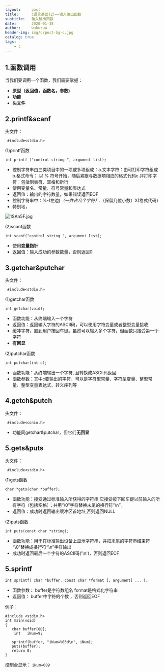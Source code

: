 ```yaml
---
layout:     post
title:      c语言基础(2)——输入输出函数
subtitle:   输入输出函数
date:       2020-01-18
author:     wukurua
header-img: img/c/post-bg-c.jpg
catalog: true
tags:
    - c
---
```

## 1.函数调用 ##

当我们要调用一个函数，我们需要掌握：

- **原型（返回值，函数名，参数)**
- **功能**
- **头文件**

## 2.printf&scanf ##

头文件：

     #include<stdio.h>

(1)printf函数

    int printf ("control string ", argument list);

- 控制字符串由三类项目中的一项或多项组成：a.文本字符：由可打印字符组成b.格式命令： 以 % 符号开始，随后紧跟与数据项相应的格式代码c.非打印字符：包括制表符、空格和新行
- 使用变量名、常量、符号常量和表达式
- 返回值：输出的字符数量，如果错误返回EOF
- 控制字符串中：%-(左边)*（一共占几个字符）.*（保留几位小数）X(格式代码)
- 特别地，

![1SAn5F.jpg](https://s2.ax1x.com/2020/01/17/1SAn5F.jpg)

(2)scanf函数

    int scanf("control string ", argument list);

- 使用**变量指针**
- 返回值：输入成功的参数数量，否则返回0

## 3.getchar&putchar ##
头文件：

     #include<stdio.h>

(1)getchar函数

    int getchar(void);

- 函数功能：从终端输入一个字符
- 返回值：返回输入字符的ASCII码，可以使用字符变量或者整型变量接收
- 缓冲字符，直到用户按回车键。虽然可以输入多个字符，但函数只接受第一个字符
- **有回显**

(2)putchar函数

    int putchar(int c);

- 函数功能：从终端输出一个字符, 且转换成ASCII码返回
- 函数参数：其中c要输出的字符，可以是字符型常量、字符型变量、整型常量、整型变量表达式、转义序列等

## 4.getch&putch ##
头文件：

     #include<conio.h>

- 功能同getchar&putchar，但它们**无回显**

## 5.gets&puts ##
头文件：

     #include<stdio.h>

(1)gets函数

    char *gets(char *buffer);

- 函数功能：接受通过标准输入所获得的字符串,它接受按下回车键以前输入的所有字符（包括空格）；并用“\0”字符替换末尾的换行符“\n”。
- 返回值：成功时返回输出缓冲区首地址,否则返回NULL

(2)puts函数

    int puts(const char *string);

- 函数功能：用于在标准输出设备上显示字符串，并把末尾的字符串结束符 “\0”替换成换行符“\n”字符输出
- 成功时返回最后一个字符的ASCII码('\n')，否则返回EOF

## 5.sprintf ##

	int sprintf( char *buffer, const char *format [, argument] ... );

- 函数参数：
    buffer是字符数组名
   	format是格式化字符串
- 返回值： buffer中字符的个数 ，否则返回EOF

例子：

    #include <stdio.h> 
    int main(void) 
    { 
       char buffer[80]; 
    	int   iNum=9;
    
       sprintf(buffer, "iNum=%03d\n", iNum); 
       puts(buffer); 
       return 0; 
    }

控制台显示：
`iNum=009`